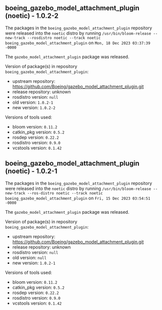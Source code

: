 ## boeing_gazebo_model_attachment_plugin (noetic) - 1.0.2-2

The packages in the `boeing_gazebo_model_attachment_plugin` repository were released into the `noetic` distro by running `/usr/bin/bloom-release --new-track --rosdistro noetic --track noetic boeing_gazebo_model_attachment_plugin` on `Mon, 18 Dec 2023 03:37:39 -0000`

The `gazebo_model_attachment_plugin` package was released.

Version of package(s) in repository `boeing_gazebo_model_attachment_plugin`:

- upstream repository: https://github.com/Boeing/gazebo_model_attachment_plugin.git
- release repository: unknown
- rosdistro version: `null`
- old version: `1.0.2-1`
- new version: `1.0.2-2`

Versions of tools used:

- bloom version: `0.11.2`
- catkin_pkg version: `0.5.2`
- rosdep version: `0.22.2`
- rosdistro version: `0.9.0`
- vcstools version: `0.1.42`


## boeing_gazebo_model_attachment_plugin (noetic) - 1.0.2-1

The packages in the `boeing_gazebo_model_attachment_plugin` repository were released into the `noetic` distro by running `/usr/bin/bloom-release --new-track --ros-distro noetic --track noetic boeing_gazebo_model_attachment_plugin` on `Fri, 15 Dec 2023 03:54:51 -0000`

The `gazebo_model_attachment_plugin` package was released.

Version of package(s) in repository `boeing_gazebo_model_attachment_plugin`:

- upstream repository: https://github.com/Boeing/gazebo_model_attachment_plugin.git
- release repository: unknown
- rosdistro version: `null`
- old version: `null`
- new version: `1.0.2-1`

Versions of tools used:

- bloom version: `0.11.2`
- catkin_pkg version: `0.5.2`
- rosdep version: `0.22.2`
- rosdistro version: `0.9.0`
- vcstools version: `0.1.42`


